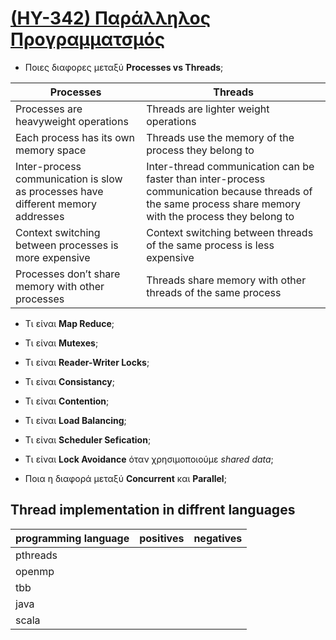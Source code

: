 # [(HY-342) Παράλληλος Προγραμματσμός](http://www.csd.uoc.gr/~hy342/)

* Ποιες διαφορες μεταξύ **Processes vs Threads**;

Processes | Threads
--- | ---
Processes are heavyweight operations |	Threads are lighter weight operations
Each process has its own memory space	 | Threads use the memory of the process they belong to
Inter-process communication is slow as processes have different memory addresses | Inter-thread communication can be faster than inter-process communication because threads of the same process share memory with the process they belong to
Context switching between processes is more expensive	| Context switching between threads of the same process is less expensive
Processes don’t share memory with other processes	| Threads share memory with other threads of the same process
 
* Τι είναι **Map Reduce**;

* Τι είναι **Mutexes**;

* Τι είναι **Reader-Writer Locks**;

* Τι είναι **Consistancy**;

* Τι είναι **Contention**;

* Τι είναι **Load Balancing**;

* Τι είναι **Scheduler Sefication**;

* Τι είναι **Lock Avoidance** όταν χρησιμοποιούμε *shared data*;

* Ποια η διαφορά μεταξύ **Concurrent** και **Parallel**;

## Thread implementation in diffrent languages

programming language | positives | negatives
--- | --- | ---
pthreads | | 
openmp | | 
tbb | | 
java | | 
scala | | 
